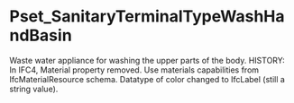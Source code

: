 # Pset_SanitaryTerminalTypeWashHandBasin

Waste water appliance for washing the upper parts of the body. HISTORY: In <!-- end of definition -->IFC4, Material property removed. Use materials capabilities from IfcMaterialResource schema. Datatype of color changed to IfcLabel (still a string value).
